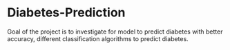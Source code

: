 # Diabetes-Prediction
Goal of the project is to investigate for model to predict diabetes with better accuracy, different classification algorithms to predict diabetes.
